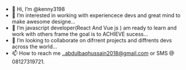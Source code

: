 - 👋 Hi, I’m @kenny3198
- 👀 I’m interested in working with experiencece devs and great mind to make awesome designe...
- 🌱 I’m javascript developer(React And Vue js ) am ready to learn and work with others frame the goal is to ACHIEVE sucess...
- 💞️ I’m looking to collaborate on difrrent projects and diffrents devs across the world...
- 📫 How to reach me ..abdulbaqhussain2018@gmail.com or SMS @ 08127319721.

<!---
kenny3198/kenny3198 is a ✨ special ✨ repository because its `README.md` (this file) appears on your GitHub profile.
You can click the Preview link to take a look at your changes.
--->
